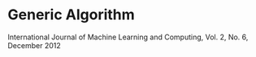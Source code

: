# Generic Algorithm

International Journal of Machine Learning and Computing, Vol. 2, No. 6, December 2012
